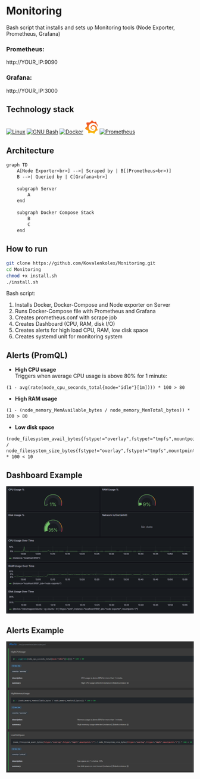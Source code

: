 # Monitoring
Bash script that installs and sets up Monitoring tools (Node Exporter, Prometheus, Grafana)

### Prometheus:
http://YOUR_IP:9090  
### Grafana:
http://YOUR_IP:3000

## Technology stack  
<p align="left">
  <a href="https://www.linux.org" target="_blank" rel="noreferrer"><img src="https://raw.githubusercontent.com/danielcranney/readme-generator/main/public/icons/skills/linux-colored.svg" width="36" height="36" alt="Linux" /></a>
  <a href="https://www.gnu.org/software/bash/" target="_blank" rel="noreferrer"><img src="https://raw.githubusercontent.com/danielcranney/readme-generator/main/public/icons/skills/gnubash.svg" width="36" height="36" alt="GNU Bash" /></a>
  <a href="https://www.docker.com/" target="_blank" rel="noreferrer"><img src="https://raw.githubusercontent.com/danielcranney/readme-generator/main/public/icons/skills/docker-colored.svg" width="36" height="36" alt="Docker" /></a>
  <a href="https://grafana.com/" target="_blank" rel="noreferrer"><img src="https://raw.githubusercontent.com/grafana/grafana/main/public/img/grafana_icon.svg" width="36" height="36" alt="Grafana" /></a>
  <a href="https://prometheus.io/" target="_blank" rel="noreferrer"><img src="https://upload.wikimedia.org/wikipedia/commons/3/38/Prometheus_software_logo.svg" width="36" height="36" alt="Prometheus" /></a>
</p>

## Architecture

```mermaid
graph TD
    A[Node Exporter<br>] -->| Scraped by | B[(Prometheus<br>)]
    B -->| Queried by | C[Grafana<br>]

    subgraph Server
        A
    end

    subgraph Docker Compose Stack
        B
        C
    end
```

## How to run

```bash
git clone https://github.com/Kovalenkolex/Monitoring.git
cd Monitoring
chmod +x install.sh
./install.sh
```

Bash script:
1) Installs Docker, Docker-Compose and Node exporter on Server
2) Runs Docker-Compose file with Prometheus and Grafana
3) Creates prometheus.conf with scrape job
4) Creates Dashboard (CPU, RAM, disk I/O)
5) Creates alerts for high load CPU, RAM, low disk space
6) Creates systemd unit for monitoring system



## Alerts (PromQL)

- **High CPU usage**  
Triggers when average CPU usage is above 80% for 1 minute:
```
(1 - avg(rate(node_cpu_seconds_total{mode="idle"}[1m]))) * 100 > 80
```
- **High RAM usage**  
```
(1 - (node_memory_MemAvailable_bytes / node_memory_MemTotal_bytes)) * 100 > 80
```
- **Low disk space**  
```
(node_filesystem_avail_bytes{fstype!="overlay",fstype!="tmpfs",mountpoint="/"} / node_filesystem_size_bytes{fstype!="overlay",fstype!="tmpfs",mountpoint="/"}) * 100 < 10
```

## Dashboard Example
![Grafana Dashboard Screenshot](./docs/dashboard.png)
## Alerts Example
![Prometheus Alerts Screenshot](./docs/alerts.png)
